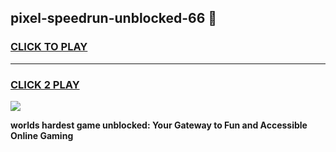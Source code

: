 
## pixel-speedrun-unblocked-66 👋
<h3>
<a href="https://premium.freeplayer.one?title=pixel-speedrun-unblocked-66&ref=14F">CLICK TO PLAY</a></h3>
<hr>

<h3>
<a href="https://premium.freeplayer.one?title=pixel-speedrun-unblocked-66&ref=14F">CLICK 2 PLAY</a>
  
</h3>

<a href="https://premium.freeplayer.one?title=pixel-speedrun-unblocked-66&ref=12F/"><img src="https://clearcache.store/games.png"></a>


**worlds hardest game unblocked: Your Gateway to Fun and Accessible Online Gaming**
